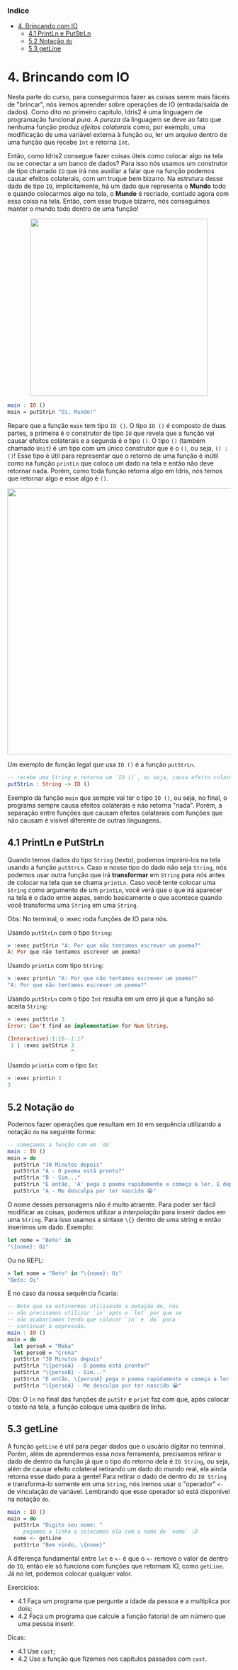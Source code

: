 ### Indice

- [4. Brincando com IO](#4-brincando-com-io)
  - [4.1 PrintLn e PutStrLn](#41-println-e-putstrln)
  - [5.2 Notação `do`](#52-notação-do)
  - [5.3 getLine](#53-getline)

# 4. Brincando com IO

Nesta parte do curso, para conseguirmos fazer as coisas serem mais fáceis de "brincar", nós iremos aprender sobre operações de IO (entrada/saída de dados). Como dito no primeiro capítulo, Idris2 é uma linguagem de programação funcional *pura*. A *pureza* da linguagem se deve ao fato que nenhuma função produz *efeitos colaterais* como, por exemplo, uma modificação de uma variável externa à função ou, ler um arquivo dentro de uma função que recebe `Int` e retorna `Int`. 

Então, como Idris2 consegue fazer coisas úteis como colocar algo na tela ou se conectar a um banco de dados? Para isso nós usamos um construtor de tipo chamado `IO` que irá nos auxiliar a falar que na função podemos causar efeitos colaterais, com um truque bem bizarro. Na estrutura desse dado de tipo `IO`, implicitamente, há um dado que representa o **Mundo** todo e quando colocarmos algo na tela, o **Mundo** é recriado, contudo agora com essa coisa na tela. Então, com esse truque bizarro, nós conseguimos manter o mundo todo dentro de uma função!

<p align="center">
  <img src="https://i.imgur.com/lM70scH.png" width="400px">
</p>


```idris
main : IO ()
main = putStrLn "Oi, Mundo!"
```

Repare que a função `main` tem tipo `IO ()`. O tipo `IO ()` é composto de duas partes, a primeira é o construtor de tipo `IO` que revela que a função vai causar efeitos colaterais e a segunda é o tipo `()`. O tipo `()` (também chamado `Unit`) é um tipo com um único construtor que é o `()`, ou seja, `() : ()`! Esse tipo é útil para representar que o retorno de uma função é inútil como na função `printLn` que coloca um dado na tela e então não deve retornar nada. Porém, como toda função retorna algo em Idris, nós temos que retornar algo e esse algo é `()`.

<p align="center">
  <img src="https://i.imgur.com/ALdBG5T.png" width="600px">
</p>


Um exemplo de função legal que usa `IO ()` é a função `putStrLn`.
```idris
-- recebe uma String e retorna um `IO ()`, ou seja, causa efeito colateral e retorna ().
putStrLn : String -> IO ()
```

Exemplo da função `main` que sempre vai ter o tipo `IO ()`, ou seja, no final, o programa sempre causa efeitos colaterais e não retorna "nada". Porém, a separação entre funções que causam efeitos colaterais com funções que não causam é visível diferente de outras linguagens.


## 4.1 PrintLn e PutStrLn 

Quando temos dados do tipo `String` (texto), podemos imprimi-los na tela usando a função `putStrLn`. Caso o nosso tipo do dado não seja `String`, nós podemos usar outra função que irá **transformar** em `String` para nós antes de colocar na tela que se chama `printLn`. Caso você tente colocar uma `String` como argumento de um `printLn`, você verá que o que irá aparecer na tela é o dado entre aspas, sendo basicamente o que acontece quando você transforma uma `String` em uma `String`. 

Obs: No terminal, o :exec roda funções de IO para nós.

Usando `putStrLn` com o tipo `String`:
```idris
> :exec putStrLn "A: Por que não tentamos escrever um poema?"
A: Por que não tentamos escrever um poema?
```

Usando `printLn` com tipo `String`:
```idris
> :exec printLn "A: Por que não tentamos escrever um poema?"
"A: Por que não tentamos escrever um poema?"
```

Usando `putStrLn` com o tipo `Int` resulta em um erro já que a função só aceita `String`:
```idris
> :exec putStrLn 3
Error: Can't find an implementation for Num String.

(Interactive):1:16--1:17
 1 | :exec putStrLn 3
                    ^
```

Usando `printLn` com o tipo `Int`
```idris
> :exec printLn 3
3
```

## 5.2 Notação `do`

Podemos fazer operações que resultam em `IO` em sequência utilizando a notação `do` na seguinte forma: 

```idris
-- começamos a função com um `do`
main : IO ()
main = do 
  putStrLn "30 Minutos depois"
  putStrLn "A - O poema está pronto?"
  putStrLn "B - Sim..."
  putStrLn "E então, 'A' pega o poema rapidamente e começa a ler. E depois de ler, diz em voz baixa:"
  putStrLn "A - Me desculpa por ter nascido 😭"
```

O nome desses personagens não é muito atraente. Para poder ser fácil modificar as coisas,  podemos utilizar a *interpolação* para inserir dados em uma `String`. Para isso usamos a sintaxe `\{}` dentro de uma string e então inserimos um dado. Exemplo:

```idris
let nome = "Beto" in 
"\{nome}: Oi"
```

Ou no REPL:
```idris
> let nome = "Beto" in "\{nome}: Oi"
"Beto: Oi"
```

E no caso da nossa sequência ficaria:

```idris
-- Note que se estivermos utilizando a notação do, nós 
-- não precisamos utilizar `in` após o `let` por que se 
-- não acabariamos tendo que colocar `in` e `do` para 
-- continuar a expressão.
main : IO ()
main = do 
  let persoA = "Maka"
  let persoB = "Crona"
  putStrLn "30 Minutos depois"
  putStrLn "\{persoA} - O poema está pronto?"
  putStrLn "\{persoB} - Sim..."
  putStrLn "E então, \{persoA} pega o poema rapidamente e começa a ler. E depois de ler, diz em voz baixa:"
  putStrLn "\{persoA} - Me desculpa por ter nascido 😭"
```

Obs: O `ln` no final das funções de `putStr` e `print` faz com que, após colocar o texto na tela, a função coloque uma quebra de linha. 

## 5.3 getLine

A função `getLine` é util para pegar dados que o usuário digitar no terminal. Porém, além de aprendermos essa nova ferramenta, precisamos retirar o dado de dentro da função já que o tipo do retorno dela é `IO String`, ou seja, além de causar efeito colateral retirando um dado do mundo real, ela ainda retorna esse dado para a gente! Para retirar o dado de dentro do `IO String` e transforma-lo somente em uma `String`, nós iremos usar o "operador" `<-` de vinculação de variável. Lembrando que esse operador só está disponível na notação `do`.

```idris
main : IO ()
main = do 
  putStrLn "Digite seu nome: "
  -- pegamos a linha e colocamos ela com o nome de `nome` :D
  nome <- getLine
  putStrLn "Bem vindo, \{nome}"
```

A diferença fundamental entre `let` e `<-` é que o `<-` remove o valor de dentro do `IO`, então ele só funciona com funções que retornam IO, como `getLine`. Já no let, podemos colocar qualquer valor.

Exercicios:
- 4.1 Faça um programa que pergunte a idade da pessoa e a multiplica por dois;
- 4.2 Faça um programa que calcule a função fatorial de um número que uma pessoa inserir.

Dicas:
- 4.1 Use `cast`;
- 4.2 Use a função que fizemos nos capítulos passados com `cast`.


